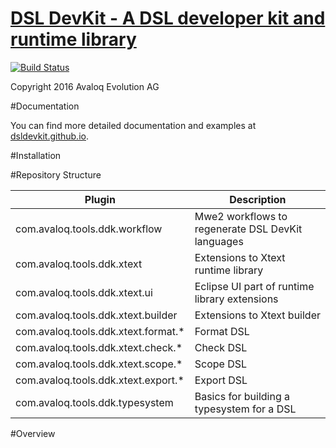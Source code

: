[DSL DevKit - A DSL developer kit and runtime library](https://github.com/dsldevkit/dsl-devkit)
===================================
[![Build Status](https://travis-ci.org/dsldevkit/dsl-devkit.svg?branch=master)](https://travis-ci.org/dsldevkit/dsl-devkit)

Copyright 2016 Avaloq Evolution AG

#Documentation

You can find more detailed documentation and examples at [dsldevkit.github.io](https://dsldevkit.github.io/).

#Installation


#Repository Structure


| Plugin                                 | Description                                              |
|----------------------------------------|----------------------------------------------------------|
| com.avaloq.tools.ddk.workflow          | Mwe2 workflows to regenerate DSL DevKit languages        |
| com.avaloq.tools.ddk.xtext             | Extensions to Xtext runtime library                      |
| com.avaloq.tools.ddk.xtext.ui          | Eclipse UI part of runtime library extensions            |
| com.avaloq.tools.ddk.xtext.builder     | Extensions to Xtext builder                              |
| com.avaloq.tools.ddk.xtext.format.\*   | Format DSL                                               |
| com.avaloq.tools.ddk.xtext.check.\*    | Check DSL                                                |
| com.avaloq.tools.ddk.xtext.scope.\*    | Scope DSL                                                |
| com.avaloq.tools.ddk.xtext.export.\*   | Export DSL                                               |
| com.avaloq.tools.ddk.typesystem        | Basics for building a typesystem for a DSL               |


#Overview



